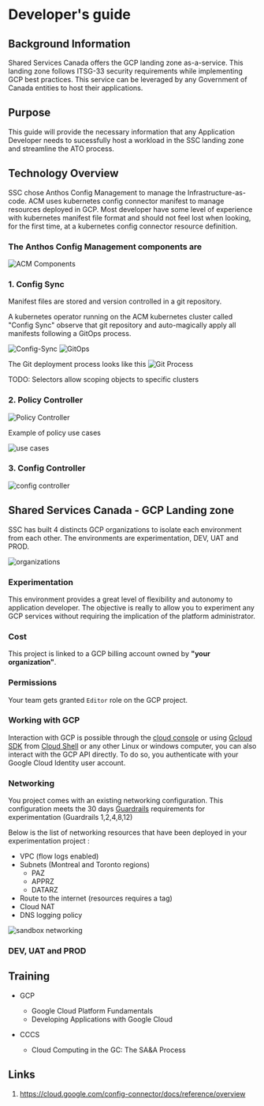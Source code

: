 # Developer's guide

## Background Information

Shared Services Canada offers the GCP landing zone as-a-service. This landing zone follows ITSG-33 security requirements while implementing GCP best practices. This service can be leveraged by any Government of Canada entities to host their applications.

## Purpose

This guide will provide the necessary information that any Application Developer needs to sucessfully host a workload in the SSC landing zone and streamline the ATO process. 

## Technology Overview

SSC chose Anthos Config Management to manage the Infrastructure-as-code. ACM uses kubernetes config connector manifest to manage resources deployed in GCP. Most developer have some level of experience with kubernetes manifest file format and should not feel lost when looking, for the first time, at a kubernetes config connector resource definition.

### The Anthos Config Management components are 

![ACM Components](img/acm-components.png)

### 1. Config Sync

Manifest files are stored and version controlled in a git repository.

A kubernetes operator running on the ACM kubernetes cluster called "Config Sync" observe that git repository and auto-magically apply all manifests following a GitOps process.

![Config-Sync](img/config-sync.png)
![GitOps](img/gitops.png)

The Git deployment process looks like this
![Git Process](img/git-deployment-process.png)

TODO: Selectors allow scoping objects to specific clusters

### 2. Policy Controller

![Policy Controller](img/policy-controller.png)

Example of policy use cases

![use cases](img/policy-use-cases.png)

### 3. Config Controller

![config controller](img/config-controller.png)

## Shared Services Canada - GCP Landing zone

SSC has built 4 distincts GCP organizations to isolate each environment from each other. The environments are experimentation, DEV, UAT and PROD.

![organizations](img/organizations.png)


### Experimentation

  This environment provides a great level of flexibility and autonomy to application developer. The objective is really to allow you to experiment any GCP services without requiring the implication of the platform administrator. 
  
  ### Cost

  This project is linked to a GCP billing account owned by **"your organization"**. 
  
  ### Permissions

  Your team gets granted `Editor` role on the GCP project. 
  
  ### Working with GCP

  Interaction with GCP is possible through the [cloud console](https://console.cloud.google.com/) or using [Gcloud SDK](https://cloud.google.com/sdk/docs/) from [Cloud Shell](https://cloud.google.com/shell/docs/) or any other Linux or windows computer, you can also interact with the GCP API directly. To do so, you authenticate with your Google Cloud Identity user account.

  ### Networking

  You project comes with an existing networking configuration. This configuration meets the 30 days [Guardrails](https://github.com/canada-ca/cloud-guardrails-gcp) requirements for experimentation (Guardrails 1,2,4,8,12)

  Below is the list of networking resources that have been deployed in your experimentation project :
  - VPC (flow logs enabled)
  - Subnets (Montreal and Toronto regions)
      - PAZ
      - APPRZ
      - DATARZ
  - Route to the internet (resources requires a tag)
  - Cloud NAT
  - DNS logging policy

  ![sandbox networking](img/sandbox-networking.png)

### DEV, UAT and PROD

## Training
- GCP
    - Google Cloud Platform Fundamentals
    - Developing Applications with Google Cloud

- CCCS
    - Cloud Computing in the GC: The SA&A Process

## Links

1. https://cloud.google.com/config-connector/docs/reference/overview
